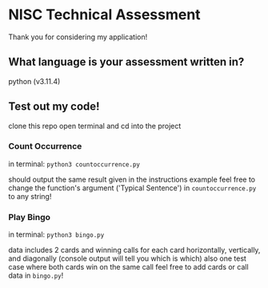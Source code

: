 # NISC Technical Assessment

Thank you for considering my application! 

## What language is your assessment written in? 

python (v3.11.4)

## Test out my code!

clone this repo
open terminal and cd into the project

### Count Occurrence

in terminal:
`python3 countoccurrence.py`

should output the same result given in the instructions example
feel free to change the function's argument ('Typical Sentence') in `countoccurrence.py` to any string!

### Play Bingo

in terminal:
`python3 bingo.py`

data includes 2 cards and winning calls for each card horizontally, vertically, and diagonally (console output will tell you which is which)
also one test case where both cards win on the same call
feel free to add cards or call data in `bingo.py`! 